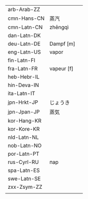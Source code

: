 | | | |
|-|-|-|
| arb-Arab-ZZ |  |  |
| cmn-Hans-CN | 蒸汽 |  |
| cmn-Latn-CN | zhēngqì |  |
| dan-Latn-DK |  |  |
| deu-Latn-DE | Dampf [m] |  |
| eng-Latn-US | vapor |  |
| fin-Latn-FI |  |  |
| fra-Latn-FR | vapeur [f] |  |
| heb-Hebr-IL |  |  |
| hin-Deva-IN |  |  |
| ita-Latn-IT |  |  |
| jpn-Hrkt-JP | じょうき |  |
| jpn-Jpan-JP | 蒸気 |  |
| kor-Hang-KR |  |  |
| kor-Kore-KR |  |  |
| nld-Latn-NL |  |  |
| nob-Latn-NO |  |  |
| por-Latn-PT |  |  |
| rus-Cyrl-RU | пар |  |
| spa-Latn-ES |  |  |
| swe-Latn-SE |  |  |
| zxx-Zsym-ZZ |  |  |
|  |  |  |